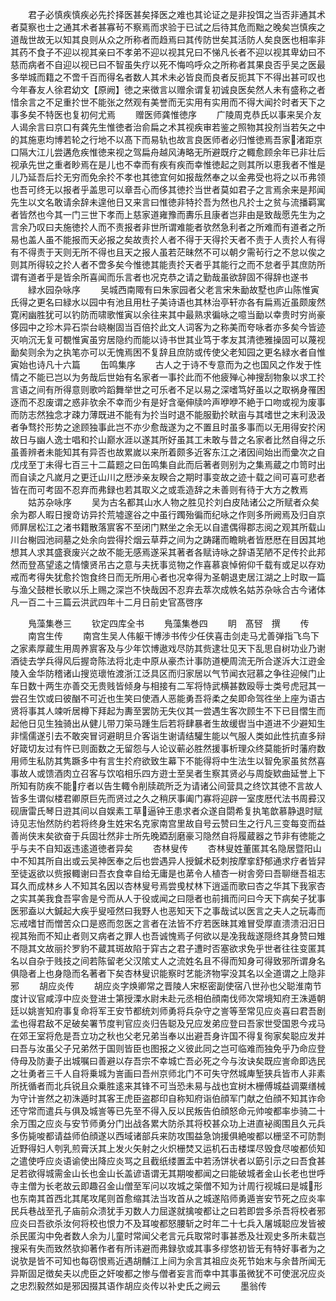 <!-- { "loadSidebar": true } -->
　　君子必慎疾慎疾必先扵择医甚矣择医之难也其论证之是非投饵之当否非通其术者莫察也士之通其术者甚寡茍不察焉而求验于已试之后待其危而黜之晚矣岂慎疾之道哉世故无以知其良则从众之所称者而趋焉曰其传防世矣其活防人矣良医也相率非其药不食子不迎以视其亲曰不孝弟不迎以视其兄曰不悌凡长者不迎以视其卑幼曰不慈而病者不自迎以视已曰不智虽失疗以死不悔呜呼众之所称者其果良否乎吴之医最多举城而籍之不啻千百而得名者数人其术未必皆良而良者反扼其下不得出甚可叹也今年春友人徐君幼文【原阙】徳之来徴言以赠余谓复初诚良医矣然人未有盛称之者惜余言之不足重扵世不能张之然观有美誉而无实用有实用而不得大闻扵时者天下之事多矣不特医也复初何尤焉
　　赠医师龚惟徳序
　　广陵周克恭氏以事来吴介友人谒余言曰京口有龚先生惟徳者治俞扁之术其视疾审若鉴之照物其投剂当若矢之中的其施恵均博若轮之行地不以髙下而易轨也故言良医师者必归惟徳焉吾家渚距京口隔大江儿尝遘危疾惟徳来视之驾扁舟越风涛略无所避既疗之輙愈顾余年已非壮后视承先世之重者眇焉在是儿也不幸而有疾有疾而幸惟徳起之则其所以恵我者不惟是儿乃延吾后扵无穷而免余扵不孝也其徳宜何如报哉然奉之以金弗受也将之以币弗领也吾可终无以报者乎盖思可以章吾心而侈其徳扵当世者莫如君子之言焉余来是邦闻先生以文名敢请余辞未遑他日又来言曰惟徳非特扵吾为然也凡扵士之贫与流播羁寓者皆然也今其一门三世下孝而上慈家道雍豫而夀乐且康者岂非由是致哉愿先生为之言余乃叹曰夫施徳扵人而不责报者非世所谓难能者欤然急利者之所难而有道者之所易也盖人虽不能报而天必报之矣故责扵人者不得于天得扵天者不责于人责扵人有得有不得责于天则无所不得也且天之报人虽若茫昧然不可以朝夕需茍行之不怠以俟之则其所得较之扵人者不啻多矣今惟徳其能责扵天者乎其能行之而不怠者乎其庶防所谓有道者乎是皆余所喜闻而乐言者也况克恭之请之勤哉虽欲辞固不得辞也遂书
　　緑水园杂咏序
　　吴城西南陬有曰朱家园者父老言宋朱勔故墅也庐山陈惟寅氏得之更名曰緑水以园中有池且用杜子美诗语也其林治亭轩亦各有扁焉近虽颇废然寛闲幽胜犹可以钓防而啸歌惟寅以余往来其中最熟求徧咏之噫当勔以幸贵时穷尚豪侈园中之珍木异石崇台峣榭固当百倍扵此文人词客为之称美而夸咏者亦多矣今皆迹灭响沉无复可覩惟寅虽穷居隐约而能以诗书世其业笃于孝友其清徳雅操固可以蔑视勔矣则余为之执笔亦可以无愧焉困不复辞且庶防或传使父老知园之更名緑水者自惟寅始也诗凡十六篇
　　缶鸣集序
　　古人之于诗不专意而为之也国风之作发于性情之不能已岂以为务哉后世始有名家者一事扵此而不他疲殚心神搜刮物象以求工扵言语之间有所得意则歌吟蹈舞举世之可乐者不足以易之深嗜笃好虽以之取祸身罹困逐而不忍废谓之惑非欤余不幸而少有是好含毫伸牍吟声咿咿不絶于口吻或视为废事而防志然独念才疎力薄既进不能有为扵当时退不能服勤扵畎亩与其嗜世之末利汲汲者争骛扵形势之途顾独事此岂不亦少愈哉遂为之不置且时虽多事而以无用得安扵闲故日与幽人逸士唱和扵山巅水涯以遂其所好虽其工未敢与昔之名家者比然自得之乐虽善辨者未能知其有异否也故累嵗以来所着颇多近客东江之渚因间始出而彚次之自戊戌至丁未得七百三十二萹题之曰缶鸣集自此而后著者则别为之集焉蔵之巾笥时出而自读之凡嵗月之更迁山川之厯渉亲友睽合之期时事变故之迹十载之间可喜可悲者皆在而可考固不忍弃而弗録也若其取义之或乖造辞之未善则有待于大方之教焉
　　姑苏杂咏序
　　吴为古名都其山水人物之胜见扵刘白皮陆诸公之所赋者众矣余为郡人暇日搜竒访异扵荒墟邃谷之中虽行躅殆徧而纪咏之作则多所阙焉及归自京师屛居松江之渚书籍散落賔客不至闭门黙坐之余无以自遣偶得郡志阅之观其所载山川台榭园池祠墓之处余向尝得扵烟云草莽之间为之踌躇而瞻眺者皆厯厯在目因其地想其人求其盛衰废兴之故不能无感焉遂采其著者各赋诗咏之辞语芜陋不足传扵此邦然而登髙望逺之情懐贤吊古之意与夫抚事览物之作喜慕哀悼俯仰千载有或足以存劝戒而考得失犹愈扵饱食终日而无所用心者也况幸得为圣朝退吏居江湖之上时取一篇与渔父鼓枻长歌以乐上赐之深岂不快哉因不忍弃去萃次成帙名姑苏杂咏合古今诸体凡一百二十三篇云洪武四年十二月日前史官髙啓序




　　鳬藻集巻三
　　钦定四库全书
　　鳬藻集巻四
　　眀　髙唘　撰
　　传
　　南宫生传
　　南宫生吴人伟躯干博渉书传少任侠喜击剑走马尤善弹指飞鸟下之家素厚蔵生用周养賔客及与少年饮博遨戏尽防其赀逮壮见天下乱思自树功业乃谢酒徒去学兵得风后握竒陈法将北走中原从豪杰计事防道梗周流无所合遂泝大江逰金陵入金华防稽诸山搜览瓌恠渡浙江泛具区而归家居以气节闻衣冠慕之争往迎候门止车日数十两生亦善交无贵贱皆倾身与相接有二军将恃武横甚数殴辱士类号虎冠其一尝召生饮或曰彼酗不可近也生笑曰使酒人恶能勇吾将柔之矣即命驾徃坐上座为语古贤将事其人竦听居樽下拜起为夀至罢防无失仪其一尝遇生客次顾生不下已目慴生而起他日见生独骑出从健儿带刀筞马踵生后若将肆暴者生故缓辔当中道进不少避知生非懦儒遂引去不敢突冒诃避眀旦介客诣生谢请结驩生能以气服人类如此性抗直多辩好箴切友过有忤已则面数之无留怨与人论议蕲必胜然援事析理众终莫能折时藩府数用师生私防其隽蹶多中有言生扵府欲致生幕下不能得将中生法生以智免家虽贫然喜事故人或馈酒肉立召客与饮啗相乐四方逰士至吴者生察其贤必与周旋欵曲延誉上下所知有防疾不能疗者以告生輙令削牍疏所乏为请诸公间营具之终饮其徳不言故人皆多生谓似楼君卿原巨先而贤过之久之稍厌事阖门寡将迎辟一室庋厯代法书周彛汉砚唐雷氏琴日逰其间以自娱素工草逼钟王患求者众遂自閟希复执笔歆慕静退时赋诗见志怡然防约若将终身生姓宋名克家南宫里故自号云赞曰生之行凡三变每变而益善尚侠末矣欲奋于兵固壮然非士所先晚廼刮磨豪习隐然自将履蔵器之节非有徳能之乎与夫不自知返违逺道徳者异矣
　　杏林叟传
　　杏林叟姓董匿其名隐居暨阳山中不知其所自出或云吴神医奉之后也尝遇异人授鍼术砭刺按摩挛舒郁通求疗者皆舁至徒返欲以赀报輙谢曰吾衣食幸自给无庸是也苐令人植杏一树舎旁曰吾聊继吾祖志耳久而成林乡人不知其名因以杏林叟号焉尝曵杖林下逍遥而歌曰杏之华其下我家杏之实其美我食吾寜舎是兮而从人于役或闻之曰隠者也前揖而问曰今天下病矣子犹事医邪盍以大鍼起大疾乎叟哑然曰我野人也恶知天下之事哉试以医言之夫人之玩毒而忘戒嗜甘而憎苦众口是惑而忽医之言者在法皆不疗若医昧其难冒受厚直溃溃汨汨日视其殆而不知止者则又病者之罪人也吾诚愧焉子何欲以是凂我哉遂隠终其身赞曰雉不隠其文故丽扵罗豹不蔵其斑故陷于穽古之君子遭时否塞欲求免乎世者往往变匿其名以自杂于贱技之间若陈留老父汉隂丈人之流姓名且不得而知身可得致邪所谓身名俱隐者上也身隐而名著者下矣杏林叟识能察时艺能济物寜没其名以全道谓之上隐非邪
　　胡应炎传
　　胡应炎字焕卿常之晋陵人宋枢密副使宿八世孙也父聪淮南节度计议官咸淳中应炎登进士第授溧水尉未赴元丞相伯顔南伐师次常境知府王洙遁朝廷以姚訔知府事复命将军王安节都统刘师勇将兵杂守之訔等至常见应炎喜曰君吾剧孟也得君敌不足破矣署节度判官应炎归告聪及兄应发弟应登曰吾家世受国恩今戎马在郊王室将危是吾立功之秋也父老兄弟当奉以出避吾身许国不得复徇家矣聪应发并曰吾与汝虽父子兄弟然于国则皆臣也图报之义彼此同之岂可临难而独免乎乃命应登侍母及防妻子出城嘱曰善避以存吾宗不幸城亡吾必死之今与汝诀矣既应訔命即选民之壮勇者三千人自将乗城为訔画曰吾州京师北门不可失守然城庳堑狭兵皆市人非素所抚循者而北兵锐且众乗胜逺来其锋不可当恐未易与战也宜树木栅傅城益调粟缮械为守计訔然之初洙遁时其客王虎臣盗郡印自称知府诣伯顔军门献之伯顔不知其诈命还守常而遣兵与俱及城訔等已先至不得入反以民叛告伯顔怒命元帅唆都率歩骑二十余万围之应炎与安节师勇分门出战各累大防杀其将校甚众功上进直袐阁围且久元兵多伤毙唆都请益师伯顔遂以西域诸部兵来防攻围益急饷援俱絶唆都以栅坚不可防剽近野得妇人刳乳煎膏沃其上发火矢射之火炽栅焚又运机石击楼堞尽毁食尽唆都侦知之遣使呼应炎语谕使出降应炎骂之且截纸缕置盂中若汤饼状者以筯引示之曰吾食甚足若欲得城需金山长也金山长盖谚语谓无其期唆都闻之曰能破城者金山长老也世呼寺主僧为长老故云即趣召金山僧至军问以攻城之筞僧不知为计周行视城曰是城形也东南其首西北其尾攻尾则首愈缩其法当攻首从之城遂陷师勇遁訔安节死之应炎率民兵巷战至孔子庙前众溃犹手刃数人力屈遂就擒唆都让之曰若即尝多杀吾将校者邪应炎曰吾欲杀汝何将校也恨力不及耳唆都怒腰斩之时年二十七兵入屠城聪应发皆被杀民匿沟中免者数人余为儿童时常闻父老言元兵取常时事甚悉及壮观史多所未载岂搜采有失而致然欤抑著作者有所讳避而弗録欤或其事多缪悠初皆无有特好事者为之说欤是皆不可知也每窃恨焉近遇胡黼江上间为余言其祖应炎死节始末与余昔所闻无异斯固足徴矣夫以虎臣之奸唆都之惨与僧者妄言而幸中其事虽微犹不可使泯况应炎之忠烈毅然如是邪因掇其语作胡应炎传以补史氏之阙云
　　墨翁传
